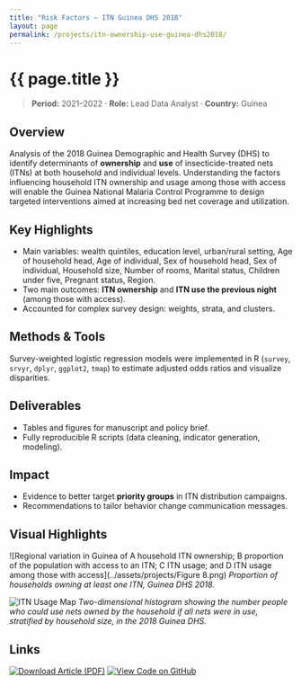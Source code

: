 ```yaml
---
title: "Risk Factors – ITN Guinea DHS 2018"
layout: page
permalink: /projects/itn-ownership-use-guinea-dhs2018/
---
```


# {{ page.title }}


> **Period:** 2021–2022 · **Role:** Lead Data Analyst · **Country:** Guinea

## Overview
Analysis of the 2018 Guinea Demographic and Health Survey (DHS) to identify determinants of **ownership** and **use** of insecticide-treated nets (ITNs) at both household and individual levels. Understanding the factors influencing household ITN ownership and usage among those with access will enable the Guinea National Malaria Control Programme to design targeted interventions aimed at increasing bed net coverage and utilization.

## Key Highlights
- Main variables: wealth quintiles, education level, urban/rural setting, Age of household head, Age of individual, Sex of household head, Sex of individual, Household size, Number of rooms, Marital status, 
Children under five, Pregnant status, Region.
- Two main outcomes: **ITN ownership** and **ITN use the previous night** (among those with access).
- Accounted for complex survey design: weights, strata, and clusters.

## Methods & Tools
Survey-weighted logistic regression models were implemented in R (`survey`, `srvyr`, `dplyr`, `ggplot2`, `tmap`) to estimate adjusted odds ratios and visualize disparities.

## Deliverables
- Tables and figures for manuscript and policy brief.
- Fully reproducible R scripts (data cleaning, indicator generation, modeling).

## Impact
- Evidence to better target **priority groups** in ITN distribution campaigns.
- Recommendations to tailor behavior change communication messages.

## Visual Highlights

![Regional variation in Guinea of A household ITN ownership; B proportion of the population with access to an ITN; C ITN usage; and D ITN usage among those with access](../assets/projects/Figure 8.png)
*Proportion of households owning at least one ITN, Guinea DHS 2018.*

![ITN Usage Map](../assets/projects/two_dimensionel.png)
*Two-dimensional histogram showing the number people who could use nets owned by the household if all nets were in use, stratified by household size, in the 2018 Guinea DHS.*

## Links
[![Download Article (PDF)](https://img.shields.io/badge/PDF-Download-red?logo=adobeacrobatreader)](https://link.springer.com/content/pdf/10.1186/s12936-023-04463-z.pdf)
[![View Code on GitHub](https://img.shields.io/badge/View%20Code%20on%20GitHub-181717?logo=github&logoColor=white)](https://github.com/ousmanerabi/Risk_factors_ITN_Guinea_DHS_2018)
